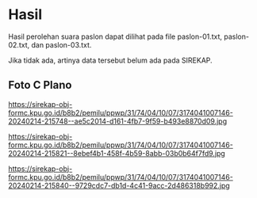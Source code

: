 # Hasil

Hasil perolehan suara paslon dapat dilihat pada file paslon-01.txt, paslon-02.txt, dan paslon-03.txt.

Jika tidak ada, artinya data tersebut belum ada pada SIREKAP.

## Foto C Plano

https://sirekap-obj-formc.kpu.go.id/b8b2/pemilu/ppwp/31/74/04/10/07/3174041007146-20240214-215748--ae5c2014-d161-4fb7-9f59-b493e8870d09.jpg

https://sirekap-obj-formc.kpu.go.id/b8b2/pemilu/ppwp/31/74/04/10/07/3174041007146-20240214-215821--8ebef4b1-458f-4b59-8abb-03b0b64f7fd9.jpg

https://sirekap-obj-formc.kpu.go.id/b8b2/pemilu/ppwp/31/74/04/10/07/3174041007146-20240214-215840--9729cdc7-db1d-4c41-9acc-2d486318b992.jpg

